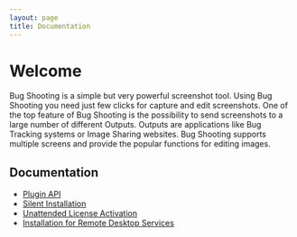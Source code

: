 ```yaml
---
layout: page
title: Documentation
---
```


# Welcome

Bug Shooting is a simple but very powerful screenshot tool. Using Bug Shooting you need just few clicks for capture and edit screenshots. One of the top feature of Bug Shooting is the possibility to send screenshots to a large number of different Outputs. Outputs are applications like Bug Tracking systems or Image Sharing websites. Bug Shooting supports multiple screens and provide the popular functions for editing images.

## Documentation

- [Plugin API](plugin_v3)
- [Silent Installation](install_silent)
- [Unattended License Activation](unattended_license_activation)
- [Installation for Remote Desktop Services](install_rdp)
